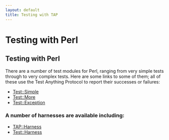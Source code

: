 ```yaml
---
layout: default
title: Testing with TAP
---
```


# Testing with Perl

## Testing with Perl

There are a number of test modules for Perl, ranging from very simple tests through to very complex tests.
Here are some links to some of them; all of these use the Test Anything Protocol to report their successes or failures:

-    [Test::Simple](http://search.cpan.org/~mschwern/Test-Simple/lib/Test/Simple.pm)
-    [Test::More](http://search.cpan.org/~mschwern/Test-Simple/lib/Test/More.pm)
-    [Test::Exception](http://search.cpan.org/~adie/Test-Exception/lib/Test/Exception.pm)

### A number of harnesses are available including:

-    [TAP::Harness](http://search.cpan.org/~andya/Test-Harness/lib/TAP/Harness.pm)
-    [Test::Harness](http://search.cpan.org/~andya/Test-Harness/lib/Test/Harness.pm)
